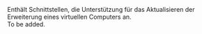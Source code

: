 <Namespace Name="Microsoft.Azure.Management.Compute.Fluent.VirtualMachineExtension.Update">
  <Docs>
    <summary>Enthält Schnittstellen, die Unterstützung für das Aktualisieren der Erweiterung eines virtuellen Computers an.</summary> 
    <remarks>To be added.</remarks>
  </Docs>
</Namespace>
